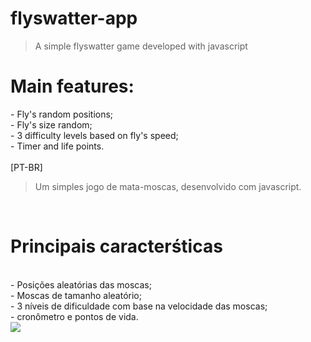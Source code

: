 # flyswatter-app
<blockquote> A simple flyswatter game developed with javascript </blockquote>
<h1> Main features: </h1>
- Fly's random positions;</br>
- Fly's size random; </br>
- 3 difficulty levels based on fly's speed; </br>
- Timer and life points.</br>
</br>
[PT-BR] 
<blockquote> Um simples jogo de mata-moscas, desenvolvido com javascript.</blockquote> </br>
<h1> Principais caracterśticas </h1> </br>
- Posições aleatórias das moscas;</br>
- Moscas de tamanho aleatório;</br>
- 3 níveis de dificuldade com base na velocidade das moscas;</br>
- cronômetro e pontos de vida. </br>
 <img src="https://github.com/requaresma/flyswatter-app/blob/master/imagens/app-flyswatter.gif"/>

